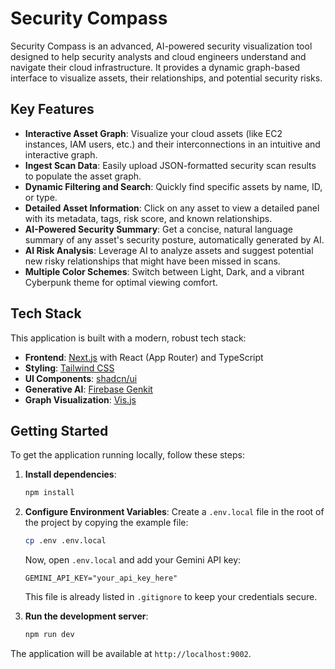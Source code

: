 # Security Compass

Security Compass is an advanced, AI-powered security visualization tool designed to help security analysts and cloud engineers understand and navigate their cloud infrastructure. It provides a dynamic graph-based interface to visualize assets, their relationships, and potential security risks.

## Key Features

- **Interactive Asset Graph**: Visualize your cloud assets (like EC2 instances, IAM users, etc.) and their interconnections in an intuitive and interactive graph.
- **Ingest Scan Data**: Easily upload JSON-formatted security scan results to populate the asset graph.
- **Dynamic Filtering and Search**: Quickly find specific assets by name, ID, or type.
- **Detailed Asset Information**: Click on any asset to view a detailed panel with its metadata, tags, risk score, and known relationships.
- **AI-Powered Security Summary**: Get a concise, natural language summary of any asset's security posture, automatically generated by AI.
- **AI Risk Analysis**: Leverage AI to analyze assets and suggest potential new risky relationships that might have been missed in scans.
- **Multiple Color Schemes**: Switch between Light, Dark, and a vibrant Cyberpunk theme for optimal viewing comfort.

## Tech Stack

This application is built with a modern, robust tech stack:

- **Frontend**: [Next.js](https://nextjs.org/) with React (App Router) and TypeScript
- **Styling**: [Tailwind CSS](https://tailwindcss.com/)
- **UI Components**: [shadcn/ui](https://ui.shadcn.com/)
- **Generative AI**: [Firebase Genkit](https://firebase.google.com/docs/genkit)
- **Graph Visualization**: [Vis.js](https://visjs.org/)

## Getting Started

To get the application running locally, follow these steps:

1.  **Install dependencies**:
    ```bash
    npm install
    ```

2.  **Configure Environment Variables**:
    Create a `.env.local` file in the root of the project by copying the example file:
    ```bash
    cp .env .env.local
    ```
    Now, open `.env.local` and add your Gemini API key:
    ```
    GEMINI_API_KEY="your_api_key_here"
    ```
    This file is already listed in `.gitignore` to keep your credentials secure.

3.  **Run the development server**:
    ```bash
    npm run dev
    ```

The application will be available at `http://localhost:9002`.

